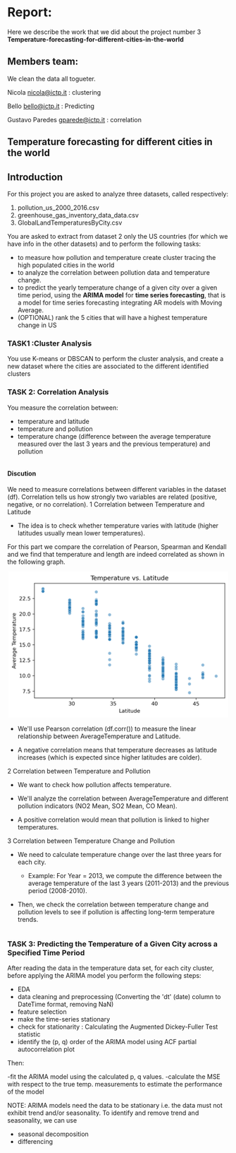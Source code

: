 # Report:

Here we describe the work that we did about the project number 3 **Temperature-forecasting-for-different-cities-in-the-world**

## Members team:
We clean the data all togueter.

Nicola  nicola@ictp.it : clustering 

Bello bello@ictp.it : Predicting 

Gustavo Paredes gparede@ictp.it : correlation 


## Temperature forecasting for different cities in the world

## Introduction
For this project you are asked to analyze three datasets, called respectively:
1. pollution_us_2000_2016.csv
2. greenhouse_gas_inventory_data_data.csv
3. GlobalLandTemperaturesByCity.csv

You are asked to extract from dataset 2 only the US countries (for which we have info in the other datasets) and to perform the following tasks:
- to measure how pollution and temperature create cluster tracing the high populated cities in the world
- to analyze the correlation between pollution data and temperature change.
- to predict the yearly temperature change of a given city over a given time period, using the <b>ARIMA model</b> for <b>time series forecasting</b>, that is a model for time series forecasting integrating AR models with Moving Average.
- (OPTIONAL) rank the 5 cities that will have a highest temperature change in US


### TASK1 :Cluster Analysis
You use K-means or DBSCAN to perform the cluster analysis, and create a new dataset where the cities are associated to the different identified clusters

### TASK 2: Correlation Analysis

You measure the correlation between:
- temperature and latitude
- temperature and pollution
- temperature change (difference between the average temperature measured over the last 3 years and the previous temperature) and pollution

~~~
~~~
#### Discution

We need to measure correlations between different variables in the dataset (df). Correlation tells us how strongly two variables are related (positive, negative, or no correlation).
1 Correlation between Temperature and Latitude

- The idea is to check whether temperature varies with latitude (higher latitudes usually mean lower temperatures).

For this part we compare the correlation of Pearson, Spearman and Kendall and we find that temperature and length are indeed correlated as shown in the following graph.

<div align="center">
    <img src="figures/temperature_vs_latitude.png" alt="Temperature vs Latitude" width="500">
</div>


- We'll use Pearson correlation (df.corr()) to measure the linear relationship between AverageTemperature and Latitude.

- A negative correlation means that temperature decreases as latitude increases (which is expected since higher latitudes are colder).

2 Correlation between Temperature and Pollution

- We want to check how pollution affects temperature.

- We'll analyze the correlation between AverageTemperature and different pollution indicators (NO2 Mean, SO2 Mean, CO Mean).

- A positive correlation would mean that pollution is linked to higher temperatures.

3 Correlation between Temperature Change and Pollution

- We need to calculate temperature change over the last three years for each city.

	- Example: For Year = 2013, we compute the difference between the average temperature of the last 3 years (2011-2013) and the previous period (2008-2010).

- Then, we check the correlation between temperature change and pollution levels to see if pollution is affecting long-term temperature trends.
~~~

~~~
### TASK 3: Predicting the Temperature of a Given City across a Specified Time Period
After reading the data in the temperature data set, for each city cluster, before applying the ARIMA model you perform the following steps:

- EDA
- data cleaning and preprocessing (Converting the 'dt' (date) column to DateTime format, removing NaN)
- feature selection
- make the time-series stationary
- check for stationarity : Calculating the Augmented Dickey-Fuller Test statistic 
- identify the (p, q) order of the ARIMA model using ACF partial autocorrelation plot

Then:

-fit the ARIMA model using the calculated p, q values.
-calculate the MSE with respect to the true temp. measurements to estimate the performance of the model


NOTE: ARIMA models need the data to be stationary i.e. the data must not exhibit trend and/or seasonality. To identify and remove trend and seasonality, we can use
- seasonal decomposition
- differencing

